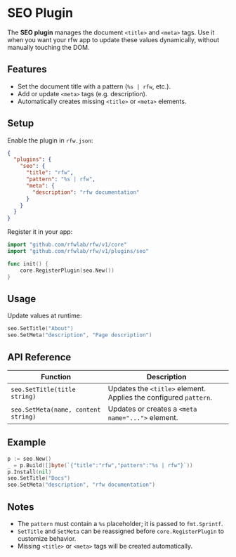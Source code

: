 # SEO Plugin

The **SEO plugin** manages the document `<title>` and `<meta>` tags. Use it when you want your rfw app to update these values dynamically, without manually touching the DOM.

## Features

* Set the document title with a pattern (`%s | rfw`, etc.).
* Add or update `<meta>` tags (e.g. description).
* Automatically creates missing `<title>` or `<meta>` elements.

## Setup

Enable the plugin in `rfw.json`:

```json
{
  "plugins": {
    "seo": {
      "title": "rfw",
      "pattern": "%s | rfw",
      "meta": {
        "description": "rfw documentation"
      }
    }
  }
}
```

Register it in your app:

```go
import "github.com/rfwlab/rfw/v1/core"
import "github.com/rfwlab/rfw/v1/plugins/seo"

func init() {
    core.RegisterPlugin(seo.New())
}
```

## Usage

Update values at runtime:

```go
seo.SetTitle("About")
seo.SetMeta("description", "Page description")
```

## API Reference

| Function                            | Description                                                      |
| ----------------------------------- | ---------------------------------------------------------------- |
| `seo.SetTitle(title string)`        | Updates the `<title>` element. Applies the configured `pattern`. |
| `seo.SetMeta(name, content string)` | Updates or creates a `<meta name="...">` element.                |

## Example

```go
p := seo.New()
_ = p.Build([]byte(`{"title":"rfw","pattern":"%s | rfw"}`))
p.Install(nil)
seo.SetTitle("Docs")
seo.SetMeta("description", "rfw documentation")
```

## Notes

* The `pattern` must contain a `%s` placeholder; it is passed to `fmt.Sprintf`.
* `SetTitle` and `SetMeta` can be reassigned before `core.RegisterPlugin` to customize behavior.
* Missing `<title>` or `<meta>` tags will be created automatically.
